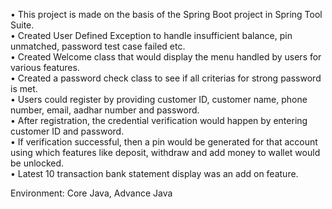 •	This project is made on the basis of the Spring Boot project in Spring Tool Suite.                                              
•	Created User Defined Exception to handle insufficient balance, pin unmatched, password test case failed etc.                        
•	Created Welcome class that would display the menu handled by users for various features.                        
•	Created a password check class to see if all criterias for strong password is met.                                           
•	Users could register by providing customer ID, customer name, phone number, email, aadhar number and password.              
•	After registration, the credential verification would happen by entering customer ID and password.                           
•	If verification successful, then a pin would be generated for that account using which features like deposit, withdraw and add money to wallet would be unlocked.   
•	Latest 10 transaction bank statement display was an add on feature.                                            

Environment: Core Java, Advance Java
